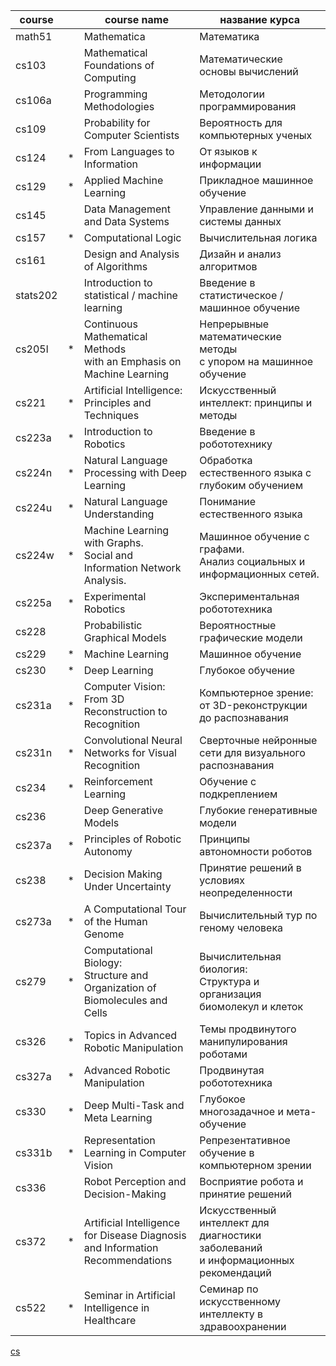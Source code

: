 course  | |  course name                                           | название курса
------  |-| -----------                                            | --------------
math51  | | Mathematica                                            | Математика
 cs103  | | Mathematical Foundations of Computing                  | Математические основы вычислений
 cs106a | | Programming Methodologies                              | Методологии программирования
 cs109  | | Probability for Computer Scientists                    | Вероятность для компьютерных ученых
 cs124  |*| From Languages to Information                          | От языков к информации
 cs129  |*| Applied Machine Learning                               | Прикладное машинное обучение
 cs145  | | Data Management and Data Systems                       | Управление данными и системы данных
 cs157  |*| Computational Logic                                    | Вычислительная логика
 cs161  | | Design and Analysis of Algorithms                      | Дизайн и анализ алгоритмов
stats202| | Introduction to statistical / machine learning         | Введение в статистическое / машинное обучение
 cs205l |*| Continuous Mathematical Methods <br>with an Emphasis on Machine Learning | Непрерывные математические методы <br> с упором на машинное обучение
 cs221  |*| Artificial Intelligence: Principles and Techniques     | Искусственный интеллект: принципы и методы
 cs223a |*| Introduction to Robotics                               | Введение в робототехнику
 cs224n |*| Natural Language Processing with Deep Learning         | Обработка естественного языка с глубоким обучением
 cs224u |*| Natural Language Understanding                         | Понимание естественного языка
 cs224w |*| Machine Learning with Graphs. <br>Social and Information Network Analysis. | Машинное обучение с графами. <br>Анализ социальных и информационных сетей.
 cs225a |*| Experimental Robotics                                  | Экспериментальная робототехника
 cs228  | | Probabilistic Graphical Models                         | Вероятностные графические модели
 cs229  |*| Machine Learning                                       | Машинное обучение
 cs230  |*| Deep Learning                                          | Глубокое обучение
 cs231a |*| Computer Vision: From 3D Reconstruction to Recognition | Компьютерное зрение: от 3D-реконструкции до распознавания
 cs231n |*| Convolutional Neural Networks for Visual Recognition   | Сверточные нейронные сети для визуального распознавания
 cs234  |*| Reinforcement Learning                                 | Обучение с подкреплением
 cs236  | | Deep Generative Models                                 | Глубокие генеративные модели
 cs237a |*| Principles of Robotic Autonomy                         | Принципы автономности роботов
 cs238  |*| Decision Making Under Uncertainty                      | Принятие решений в условиях неопределенности
 cs273a |*| A Computational Tour of the Human Genome               | Вычислительный тур по геному человека
 cs279  |*| Computational Biology: <br>Structure and Organization of Biomolecules and Cells | Вычислительная биология: <br>Структура и организация биомолекул и клеток
 cs326  |*| Topics in Advanced Robotic Manipulation                | Темы продвинутого манипулирования роботами
 cs327a |*| Advanced Robotic Manipulation                          | Продвинутая робототехника
 cs330  |*| Deep Multi-Task and Meta Learning                      | Глубокое многозадачное и мета-обучение
 cs331b |*| Representation Learning in Computer Vision             | Репрезентативное обучение в компьютерном зрении
 cs336  | | Robot Perception and Decision-Making                   | Восприятие робота и принятие решений
 cs372  |*| Artificial Intelligence for Disease Diagnosis <br>and Information Recommendations | Искусственный интеллект для диагностики заболеваний <br>и информационных рекомендаций
 cs522  |*| Seminar in Artificial Intelligence in Healthcare       | Семинар по искусственному интеллекту в здравоохранении

[cs](https://cs.stanford.edu/academics/courses)

